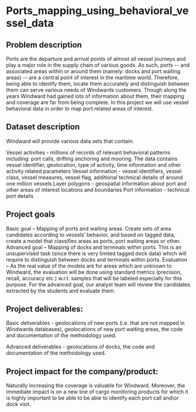# Ports_mapping_using_behavioral_vessel_data

## Problem description
Ports are the departure and arrival points of almost all vessel journeys and play a major role in the supply chain of various goods. As such, ports --  and associated  areas within or around them (namely: docks and port waiting areas) -- are a central point of interest in the maritime world. Therefore, being able to identify them, locate them accurately and distinguish between them can serve various needs of Windwards customers. Though along the years Windward had gained lots of information about them, their mapping and coverage are far from being complete.
In this project we will use vessel behavioral data in order to map port related areas of interest.

 

## Dataset description 
Windward will provide various data sets that contain:

Vessel activities - millions of records of relevant behavioral patterns including: port calls, drifting anchoring and mooring. The data contains vessel identifier, geolocation, type of activity, time information and other activity related parameters
Vessel information - vessel identifiers, vessel class, vessel measures, vessel flag, additional technical details of around one million vessels
Layer polygons - geospatial information about port and other areas of interest locations and boundaries
Port information - technical port details
 

## Project goals
Basic goal – Mapping of ports and waiting areas. Create sets of area candidates according to vessels’ behavior, and based on tagged data, create a model that classifies areas as ports, port waiting areas or other.
Advanced goal – Mapping of docks and terminals within ports. This is an unsupervised task (since there is very limited tagged dock data) which will require to distinguish between docks and terminals within ports.
Evaluation – As the real value of the models are for areas which are unknown to Windward, the evaluation will be done using standard metrics (precision, recall, accuracy etc.) w.r.t. samples that will be labeled especially for this purpose. For the advanced goal, our analyst team will review the candidates extracted by the students and evaluate them.

## Project deliverables:
Basic deliverables - geolocations of new ports (i.e. that are not mapped in Windwards databases), geolocations of new port waiting areas, the code and documentation of the methodology used.

Advanced deliverables - geolocations of docks, the code and documentation of the methodology used.

## Project impact for the company/product:
Naturally increasing the coverage is valuable for Windward. Moreover,  the immediate impact is on a new line of cargo monitoring products for which it is highly important to be able to be able to identify each port call and\or dock visit.
